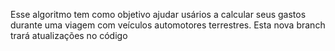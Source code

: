 Esse algoritmo tem como objetivo ajudar usários a calcular seus gastos durante uma viagem com veículos automotores terrestres.
Esta nova branch trará atualizações no código
